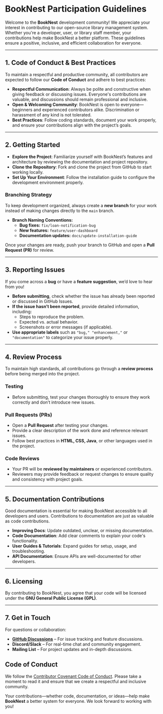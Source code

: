 # BookNest Participation Guidelines

Welcome to the **BookNest** development community! We appreciate your interest in contributing to our open-source library management system. Whether you're a developer, user, or library staff member, your contributions help make BookNest a better platform. These guidelines ensure a positive, inclusive, and efficient collaboration for everyone.

---

## 1. Code of Conduct & Best Practices

To maintain a respectful and productive community, all contributors are expected to follow our **Code of Conduct** and adhere to best practices:

- **Respectful Communication**: Always be polite and constructive when giving feedback or discussing issues. Everyone's contributions are valuable, and discussions should remain professional and inclusive.
- **Open & Welcoming Community**: BookNest is open to everyone—beginners and experienced contributors alike. Discrimination or harassment of any kind is not tolerated.
- **Best Practices**: Follow coding standards, document your work properly, and ensure your contributions align with the project’s goals.

---

## 2. Getting Started

- **Explore the Project**: Familiarize yourself with BookNest’s features and architecture by reviewing the documentation and project repository.
- **Clone the Repository**: Fork and clone the project from GitHub to start working locally.
- **Set Up Your Environment**: Follow the installation guide to configure the development environment properly.

### Branching Strategy
To keep development organized, always create a **new branch** for your work instead of making changes directly to the `main` branch.

- **Branch Naming Conventions:**
  - **Bug fixes:** `fix/loan-notification-bug`
  - **New features:** `feature/user-dashboard`
  - **Documentation updates:** `docs/update-installation-guide`

Once your changes are ready, push your branch to GitHub and open a **Pull Request (PR)** for review.

---

## 3. Reporting Issues

If you come across a **bug** or have a **feature suggestion**, we’d love to hear from you!

- **Before submitting**, check whether the issue has already been reported or discussed in GitHub Issues.
- **If the issue hasn’t been reported**, provide detailed information, including:
  - Steps to reproduce the problem.
  - Expected vs. actual behavior.
  - Screenshots or error messages (if applicable).
- **Use appropriate labels** such as `"bug," "enhancement,"` or `"documentation"` to categorize your issue properly.

---

## 4. Review Process

To maintain high standards, all contributions go through a **review process** before being merged into the project.

### Testing
- Before submitting, test your changes thoroughly to ensure they work correctly and don’t introduce new issues.

### Pull Requests (PRs)
- Open a **Pull Request** after testing your changes.
- Provide a clear description of the work done and reference relevant issues.
- Follow best practices in **HTML, CSS, Java**, or other languages used in the project.

### Code Reviews
- Your PR will be **reviewed by maintainers** or experienced contributors.
- Reviewers may provide feedback or request changes to ensure quality and consistency with project goals.

---

## 5. Documentation Contributions

Good documentation is essential for making BookNest accessible to all developers and users. Contributions to documentation are just as valuable as code contributions.

- **Improving Docs**: Update outdated, unclear, or missing documentation.
- **Code Documentation**: Add clear comments to explain your code's functionality.
- **User Guides & Tutorials**: Expand guides for setup, usage, and troubleshooting.
- **API Documentation**: Ensure APIs are well-documented for other developers.

---

## 6. Licensing

By contributing to BookNest, you agree that your code will be licensed under the **GNU General Public License (GPL)**.

---

## 7. Get in Touch

For questions or collaboration:

- **[GitHub Discussions](https://github.com/your-repo/discussions)** – For issue tracking and feature discussions.
- **Discord/Slack** – For real-time chat and community engagement.
- **Mailing List** – For project updates and in-depth discussions.

## Code of Conduct

We follow the [Contributor Covenant Code of Conduct](https://www.contributor-covenant.org/version/2/1/code_of_conduct/). Please take a moment to read it and ensure that we create a respectful and inclusive community.


Your contributions—whether code, documentation, or ideas—help make **BookNest** a better system for everyone. We look forward to working with you! 
